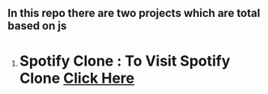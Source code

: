 ## In this repo there are two projects which are total based on js 
1. # Spotify Clone : To Visit Spotify Clone <a href="https://www.spotifybychirag.freewebhostmost.com/">Click Here</a>
